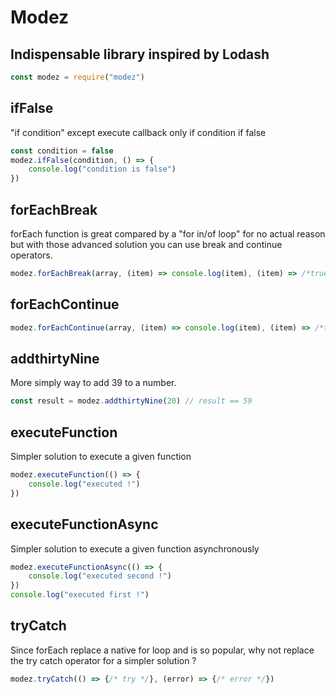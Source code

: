 # Modez

## Indispensable library inspired by Lodash



```javascript
const modez = require("modez")
```


## ifFalse

"if condition" except execute callback only if condition if false 

```javascript
const condition = false 
modez.ifFalse(condition, () => {
    console.log("condition is false")
})
```

## forEachBreak

forEach function is great compared by a "for in/of loop" for no actual reason but with those advanced solution you can use break and continue operators.

```javascript
modez.forEachBreak(array, (item) => console.log(item), (item) => /*true here == break*/ )
```

## forEachContinue

```javascript
modez.forEachContinue(array, (item) => console.log(item), (item) => /*true here == continue*/ )
```

## addthirtyNine

More simply way to add 39 to a number.

```javascript
const result = modez.addthirtyNine(20) // result == 59
```

## executeFunction

Simpler solution to execute a given function 

```javascript
modez.executeFunction(() => {
    console.log("executed !")
})
```

## executeFunctionAsync

Simpler solution to execute a given function asynchronously

```javascript
modez.executeFunctionAsync(() => {
    console.log("executed second !")
})
console.log("executed first !")
```


## tryCatch

Since forEach replace a native for loop and is so popular, why not replace the try catch operator for a simpler solution ? 

```javascript
modez.tryCatch(() => {/* try */}, (error) => {/* error */})
```